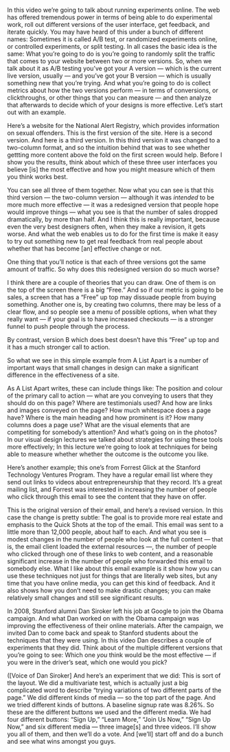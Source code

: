 In this video we’re going to talk about running experiments online.
The web has offered tremendous power
in terms of being able to do experimental work,
roll out different versions of the user interface,
get feedback, and iterate quickly.
You may have heard of this under a bunch of different names:
Sometimes it is called A/B test,
or randomized experiments online,
or controlled experiments,
or split testing.
In all cases the basic idea is the same:
What you’re going to do is you’re going to
randomly split the traffic that comes to your website
between two or more versions.
So, when we talk about it as A/B testing
you’ve got your A version — which is the current live version, usually —
and you’ve got your B version —
which is usually something new that you’re trying.
And what you’re going to do
is collect metrics about how the two versions perform —
in terms of conversions, or clickthroughs,
or other things that you can measure —
and then analyze that afterwards to decide
which of your designs is more effective.
Let’s start out with an example.

Here’s a website for the National Alert Registry,
which provides information on sexual offenders.
This is the first version of the site.
Here is a second version.
And here is a third version.
In this third version it was changed to a two-column format,
and so the intuition behind that was to see
whether gettting more content above the fold on the first screen would help.
Before I show you the results,
think about which of these three user interfaces
you believe [is] the most effective
and how you might measure which of them you think works best.

You can see all three of them together.
Now what you can see is that
this third version — the two-column version —
although it was *intended* to be more much more effective —
it was a redesigned version that people hope would improve things —
what you see is that the number of sales dropped dramatically,
by more than half.
And I think this is really important,
because even the very best designers often,
when they make a revision, it gets worse.
And what the web enables us to do for the first time
is make it easy to try out something new
to get real feedback from real people
about whether that has become [an] effective change or not.

One thing that you’ll notice is that
each of three versions got the same amount of traffic.
So why does this redesigned version do so much worse?

I think there are a couple of theories that you can draw.
One of them is on the top of the screen there is a big “Free.”
And so if our metric is going to be sales,
a screen that has a “Free” up top may dissuade people from buying something.
Another one is, by creating two columns, there may be less of a clear flow,
and so people see a menu of possible options,
when what they really want — if your goal is to have increased checkouts —
is a stronger funnel to push people through the process.

By contrast, version B which does best
doesn’t have this “Free” up top
and it has a much stronger call to action.

So what we see in this simple example from A List Apart
is a number of important ways that small changes in design
can make a significant difference in the effectiveness of a site.

As A List Apart writes, these can include things like:
The position and colour of the primary call to action —
what are you conveying to users that they should do on this page?
Where are testimonials used?
And how are links and images conveyed on the page?
How much whitespace does a page have?
Where is the main heading and how prominent is it?
How many columns does a page use?
What are the visual elements that are competiting for somebody’s attention?
And what’s going on in the photos?
In our visual design lectures
we talked about strategies for using these tools more effectively;
In this lecture we’re going to look at techniques
for being able to measure whether whether the outcome is the outcome you like.

Here’s another example;
this one’s from Forrest Glick at the Stanford Technology Ventures Program.
They have a regular email list
where they send out links to videos about entrepreneurship that they record.
It’s a great mailing list,
and Forrest was interested in increasing the number of people
who click through this email to see the content that they have on offer.

This is the original version of their email,
and here’s a revised version.
In this case the change is pretty subtle:
The goal is to provide more real estate and emphasis
to the Quick Shots at the top of the email.
This email was sent to a little more than 12,000 people,
about half to each.
And what you see is modest changes
in the number of people who look at the full content —
that is, the email client loaded the external resources —,
the number of people who clicked through one of these links to web content,
and a reasonable significant increase
in the number of people who forwarded this email to somebody else.
What I like about this email example
is it show how you can use these techniques
not just for things that are literally web sites,
but any time that you have online media,
you can get this kind of feedback.
And it also shows how you don’t need to make drastic changes;
you can make relatively small changes and still see significant results.

In 2008, Stanford alumni Dan Siroker left his job at Google
to join the Obama campaign.
And what Dan worked on with the Obama campaign
was improving the effectiveness of their online materials.
After the campaign,
we invited Dan to come back and speak to Stanford students
about the techniques that they were using.
In this video Dan describes a couple of experiments that they did.
Think about of the multiple different versions that you’re going to see:
Which one *you* think would be the most effective —
if you were in the driver’s seat, which one would you pick?

([Voice of Dan Siroker] And here’s an experiment that we did:
This is sort of the layout.
We did a multivariate test,
which is actually just a big complicated word to describe
“trying variations of two different parts of the page.”
We did different kinds of media —
so the top part of the page.
And we tried different kinds of buttons.
A baseline signup rate was 8.26%.
So these are the different buttons we used and the different media.
We had four different buttons:
“Sign Up,” “Learn More,” “Join Us Now,” “Sign Up Now,”
and six different media — three image[s] and three videos.
I’ll show you all of them, and then we’ll do a vote.
And [we’ll] start off and do a bunch and see what wins amongst you guys.


